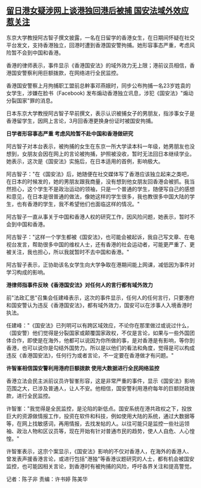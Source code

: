 <!--1681463813000-->
[留日港女疑涉网上谈港独回港后被捕 国安法域外效应惹关注](https://www.rfa.org/mandarin/yataibaodao/gangtai/ec-04142023051621.html)
------

<p></p><p>东京大学教授阿古智子撰文披露，一名在日留学的香港女生，在日期间怀疑在社交平台发文，支持香港独立，回港时遭到香港国安警拘捕。她形容事态严重，考<span>虑</span>风险暂不会到中国和香港。</p><p>香港的律师表示，事件显示《香港国安法》的域外效力无上限；港前议员相信，香港国安警察利用巨额拨款，在网络进行全民监控。</p><p>香港国安警察上月拘捕职工盟前总龫事邓燕娥时，同步公布拘捕一名<span>23</span>岁姓袁的女学生，涉嫌在脸书（<span>Facebook) </span>发布煽动香港独立讯息，涉犯《国安法》<span>"</span>煽动分裂国家<span>"</span>罪的消息。</p><p>日本东京大学教授阿古智子早前撰文，表示认识被捕女子的男朋友，指涉事女子是香港留学生，因网上言论，<span>3</span>月回香港更换身份证时被国安拘捕。</p><p><span><b>日学者形容事态严重</b></span><span><b> </b></span><span><b>考</b></span><span><b>虑</b></span><span><b>风险暂不赴中国和香港做研究</b></span></p><p>阿古智子对本台表示，被拘捕的女生在东京一所大学读本科一年级，她男朋友也没想到，女朋友会因在网上的言论被拘捕，护照被没收，暂时无法回日本继续学业。她表示，这次是《国安法》实施后，在日本适用的首例，影响极大。</p><p></p><p>阿古智子：<span>"</span>在《国安法》后，她随便在社交媒体写了香港应该独立起来之类吧，在日本的时候发的，她的男朋友跟我商量，没有想到他女朋友回香港会被抓。我当然担心，这个学生不是政治运动的领袖，只是一个普通的学生，随便写自己的感想和意见，在日本是很普通的做法，像她这样的学生很多，我也教很多中国大陆的学生，也有香港的学生，我不希望他们也面临这样的情况。<span>"</span></p><p></p><p>阿古智子一直从事关于中国和香港人权的研究工作，因风险问题，她表示，暂时不会到中国和香港。</p><p></p><p>阿古智子：<span>"</span>这样一个学生都被《国安法》，也可能会被起诉，我自己写文章、在电视台发言，帮助很多中国的维权人士，还有香港的社会运动者，可能更严重了、更被关注，我也担心，所以我就暂时不去中国和香港。<span>"</span></p><p></p><p>阿古智子表示，正协助该名女学生向大学争取在港期间能上网课，减低因为事件对学习构成的影响。</p><p></p><p><span><b>港律师指事件反映《香港国安法》对任何人的言行都有域外效力</b></span><span><b> </b></span></p><p></p><p>前<span>"</span>法政汇思<span>"</span>召集会任建峰表示，这次的事件显示，任何人的任何言行，只要港府和国安警认为违反《香港国安法》，都有域外效力，国安可以在涉事人入境香港时执法。</p><p></p><p>任建峰：<span>"</span>《国安法》已列明可以有跨区域效应，不论你在那里做过或说过什么，（国安警）他们觉得是分裂国家或颠覆国家政权，不仅是言论，如果与一些外国团体合作，即使是在海外，他都可以说因为你所做的事，是对香港是有影响，等你到香港，也可以说你是勾结外国势力。所以是以他们的看法和角度，觉得是可以构成违反《香港国安法》，任何行为或者言论，不一定要在香港做才有问题。<span>"</span></p><p></p><p><span><b>许智峯相信国安警利用港府巨额拨款</b></span><span><b> </b></span><span><b>使用大数据进行全民网络监控</b></span></p><p></p><p>香港立法会民主派前议员许智峯形容，这是非常严重的事件，显示《国安法》影响范围之大，已涉及普通人，让人不安。他相信，国安警利用港府每年的巨额财政拨款，进行全民监控。</p><p></p><p>许智峯：<span>"</span>我觉得是全民监控，是沦陷的新低点。国安系统在港共政权之下，投放巨大的资源做情报工作，投资在软件和科技，例如使用大陆的系统，通过大数据等等，在网上找敏感词，再用情报，去找发帖的人。以往可能只是监控一些社运领袖、政治人物和区议员等，现在开始有针对普通市民的趋势，使人人自危、人心惶惶。<span>"</span></p><p></p><p>许智峯表示，这宗个案显示，《国安法》影响的不仅对香港人，在海外的香港人、曾发表声援香港言论，或进行包括<span>"</span>港独<span>"</span>等香港议题研究的人士，都有机会被国安监控，也可能因相关言论，到香港时有被拘捕的风险，呼吁各界关注和提高警觉。</p><p></p><p>记者：陈子非<span> </span>责编：许书婷<span> </span>陈美华<span> </span> </p>
